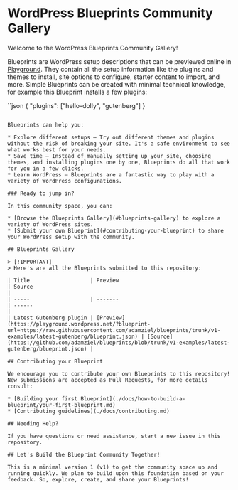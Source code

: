 # WordPress Blueprints Community Gallery

Welcome to the WordPress Blueprints Community Gallery!

Blueprints are WordPress setup descriptions that can be previewed online in [Playground](https://w.org/playground). They contain all the setup information like the plugins and themes to install, site options to configure, starter content to import, and more. Simple Blueprints can be created with minimal technical knowledge, for example this Blueprint installs a few plugins:

``json
{
    "plugins": ["hello-dolly", "gutenberg"]
}
```

Blueprints can help you:

* Explore different setups – Try out different themes and plugins without the risk of breaking your site. It's a safe environment to see what works best for your needs.
* Save time – Instead of manually setting up your site, choosing themes, and installing plugins one by one, Blueprints do all that work for you in a few clicks.
* Learn WordPress – Blueprints are a fantastic way to play with a variety of WordPress configurations.

### Ready to jump in?

In this community space, you can:

* [Browse the Blueprints Gallery](#blueprints-gallery) to explore a variety of WordPress sites.
* [Submit your own Blueprint](#contributing-your-blueprint) to share your WordPress setup with the community.

## Blueprints Gallery

> [!IMPORTANT]  
> Here's are all the Blueprints submitted to this repository:

| Title                   | Preview                                                                                                                                                            | Source                                                                                                  |
| -----                   | -------                                                                                                                                                            | ------                                                                                                  |
| Latest Gutenberg plugin | [Preview](https://playground.wordpress.net/?blueprint-url=https://raw.githubusercontent.com/adamziel/blueprints/trunk/v1-examples/latest-gutenberg/blueprint.json) | [Source](https://github.com/adamziel/blueprints/blob/trunk/v1-examples/latest-gutenberg/blueprint.json) |

## Contributing your Blueprint

We encourage you to contribute your own Blueprints to this repository! New submissions are accepted as Pull Requests, for more details consult:

* [Building your first Blueprint](./docs/how-to-build-a-blueprint/your-first-blueprint.md)
* [Contributing guidelines](./docs/contributing.md)

## Needing Help?

If you have questions or need assistance, start a new issue in this repository.

## Let's Build the Blueprint Community Together!

This is a minimal version 1 (v1) to get the community space up and running quickly. We plan to build upon this foundation based on your feedback. So, explore, create, and share your Blueprints!
